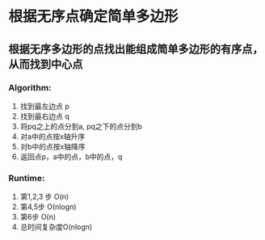 # 根据无序点确定简单多边形

## 根据无序多边形的点找出能组成简单多边形的有序点，从而找到中心点

### Algorithm:
1. 找到最左边点 p<Br/>
2. 找到最右边点 q<Br/>
3. 将pq之上的点分到a, pq之下的点分到b<Br/> 
4. 对a中的点按x轴升序<Br/>
5. 对b中的点按x轴降序<Br/>
6. 返回点p，a中的点，b中的点，q<Br/>

### Runtime:
1. 第1,2,3 步 O(n)<Br/>
2. 第4,5步 O(nlogn)<Br/>
3. 第6步 O(n)<Br/>
4. 总时间复杂度O(nlogn)<Br/>
